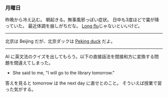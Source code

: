 ### 月曜日

昨晩から冷え込む。
朝起きる。無事風邪っぽい症状。
日中も3度ほどで霙が降っていた。
最近体調を崩しがちだな。
[Long flu](https://records.dodgson.org/2025/02/20/long-flu/)じゃないといいけど。

---

北京は Beijing だが、北京ダックは [Peking duck](https://en.wikipedia.org/wiki/Peking_duck) だよ。

---

AI に英文法のクイズを出してもらう。以下の直接話法を間接和方に変換する問題を間違えてしまった。

* She said to me, "I will go to the library tomorrow."

答えを見ると tomorrow は the next day に直せとのこと。
そういえば授業で習った気がする。